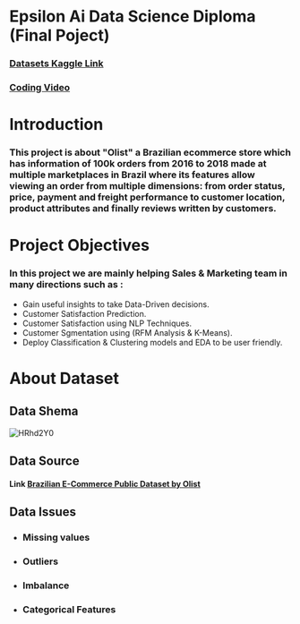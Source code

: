 
# Epsilon Ai Data Science Diploma (Final Poject)
### [Datasets Kaggle Link](https://www.kaggle.com/datasets/olistbr/brazilian-ecommerce?select=olist_customers_dataset.csv)
### [Coding Video](https://drive.google.com/file/d/1i7AYLR0X19YX-XKWQyWT4AWFPFoJRaCs/view?usp=sharing)
# Introduction
### This project is about "Olist" a Brazilian ecommerce store which has information of 100k orders from 2016 to 2018 made at multiple marketplaces in Brazil where its features allow viewing an order from multiple dimensions: from order status, price, payment and freight performance to customer location, product attributes and finally reviews written by customers.
# Project Objectives
### In this project we are mainly helping Sales & Marketing team in many directions such as :
* Gain useful insights to take Data-Driven decisions.
* Customer Satisfaction Prediction.
* Customer Satisfaction using NLP Techniques.
* Customer Sgmentation using (RFM Analysis & K-Means).
* Deploy Classification & Clustering models and EDA to be user friendly.
# About Dataset
## Data Shema
![HRhd2Y0](https://user-images.githubusercontent.com/101987832/224350645-66f36795-73ab-4ebc-bef6-0dece9ec76b3.png)
## Data Source
#### Link [Brazilian E-Commerce Public Dataset by Olist](https://www.kaggle.com/datasets/olistbr/brazilian-ecommerce)
## Data Issues
* ### Missing values
* ### Outliers
* ### Imbalance
* ### Categorical Features
